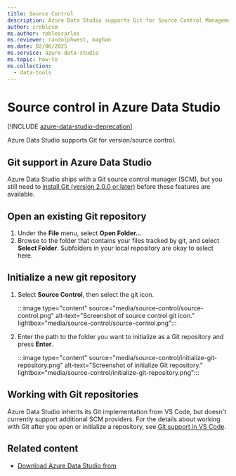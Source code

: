 ```yaml
---
title: Source Control
description: Azure Data Studio supports Git for Source Control Management (SCM). Learn how to open an existing Git repository, and how to initialize a new one.
author: croblesm
ms.author: roblescarlos
ms.reviewer: randolphwest, maghan
ms.date: 02/06/2025
ms.service: azure-data-studio
ms.topic: how-to
ms.collection:
  - data-tools
---
```


# Source control in Azure Data Studio

[!INCLUDE [azure-data-studio-deprecation](includes/azure-data-studio-deprecation.md)]

Azure Data Studio supports Git for version/source control.

## Git support in Azure Data Studio

Azure Data Studio ships with a Git source control manager (SCM), but you still need to [install Git (version 2.0.0 or later)](https://git-scm.com/download) before these features are available.

## Open an existing Git repository

1. Under the **File** menu, select **Open Folder...**
1. Browse to the folder that contains your files tracked by git, and select **Select Folder**. Subfolders in your local repository are okay to select here.

## Initialize a new git repository

1. Select **Source Control**, then select the git icon.

   :::image type="content" source="media/source-control/source-control.png" alt-text="Screenshot of source control git icon." lightbox="media/source-control/source-control.png":::

1. Enter the path to the folder you want to initialize as a Git repository and press **Enter**.

   :::image type="content" source="media/source-control/initialize-git-repository.png" alt-text="Screenshot of initialize Git repository." lightbox="media/source-control/initialize-git-repository.png":::

## Working with Git repositories

Azure Data Studio inherits its Git implementation from VS Code, but doesn't currently support additional SCM providers. For the details about working with Git after you open or initialize a repository, see [Git support in VS Code](https://code.visualstudio.com/docs/editor/versioncontrol#_git-support).

## Related content

- [Download Azure Data Studio from](download-azure-data-studio.md)
